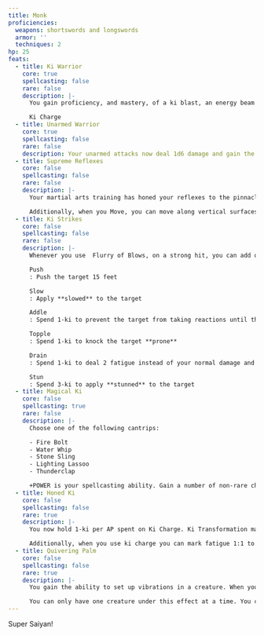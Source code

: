 ```yaml
---
title: Monk
proficiencies:
  weapons: shortswords and longswords
  armor: ''
  techniques: 2
hp: 25
feats:
  - title: Ki Warrior
    core: true
    spellcasting: false
    rare: false
    description: |-
      You gain proficiency, and mastery, of a ki blast, an energy beam that fires like an arrow and that counts as a simple ranged weapon that deals 1d6 damage, has a range of 120', and the pinpoint mastery property. You can use this ki blast for any attack made with a weapon. You use your +POWER for attack and damage rolls with this weapon. You also gain two new techniques: ki charge and ki transformation.

      Ki Charge
  - title: Unarmed Warrior
    core: true
    spellcasting: false
    rare: false
    description: Your unarmed attacks now deal 1d6 damage and gain the graze mastery property, which you can use. You gain the Flurry of Blows technique. Additionally, while not wearing armor or holding a shield, your AC equals your +CUNNING plus half your +POWER, the AP cost for disengage and dodge are reduced by 1, and your SPEED is increased by 10.
  - title: Supreme Reflexes
    core: false
    spellcasting: false
    rare: false
    description: |-
      Your martial arts training has honed your reflexes to the pinnacle of what's possible. When you are hit with an attack that deals damage to you, you can take a reaction to reduce the damage by your +CUNNING + Proficiency Bonus. If you reduce the damage to 0, you can redirect the attack to a creature within 5 feet of you if the attack was a melee attack or 60 feet of you if it was a ranged attack, provided the target isn't behind full cover. They take damage equal to your +CUNNING + proficiency bonus, of the same type as the attack.

      Additionally, when you Move, you can move along vertical surfaces and liquids as long as you do not end your movement on them, and your first use of flurry of blows on your turn doesn't exhaust your reaction.
  - title: Ki Strikes
    core: false
    spellcasting: false
    rare: false
    description: |-
      Whenever you use  Flurry of Blows, on a strong hit, you can add one effect to an attack. Each attack can only have one effect applied, and some effects require you to spend stored ki to use:

      Push
      : Push the target 15 feet

      Slow
      : Apply **slowed** to the target

      Addle
      : Spend 1-ki to prevent the target from taking reactions until the start of its next turn

      Topple
      : Spend 1-ki to knock the target **prone**

      Drain
      : Spend 1-ki to deal 2 fatigue instead of your normal damage and apply **doomed** to the target

      Stun
      : Spend 3-ki to apply **stunned** to the target
  - title: Magical Ki
    core: false
    spellcasting: true
    rare: false
    description: |-
      Choose one of the following cantrips:

      - Fire Bolt
      - Water Whip
      - Stone Sling
      - Lighting Lassoo
      - Thunderclap

      +POWER is your spellcasting ability. Gain a number of non-rare charms equal to your +POWER. They, and your cantrip, are always prepared. You gain proficiency with weapon foci, can use a shortsword or longsword you have equipped as a weapon focus, and while using Ki Transformation and have at least one hand free, you are treated as having a dangerous focus. While transformed, your hair and your ki aura take on colors and non-harmful effects based on the cantrip you've chosen, and you can choose to have your unarmed attacks deal the same damage type as your cantrip. Your flurry of blows also can now be triggered by hitting a creature with your cantrip.
  - title: Honed Ki
    core: false
    spellcasting: false
    rare: true
    description: |-
      You now hold 1-ki per AP spent on Ki Charge. Ki Transformation makes you quickened and increases your unarmed strikes and ki blasts damage die size by 1. While transformed, you gain a fly speed equal to your SPEED.

      Additionally, when you use ki charge you can mark fatigue 1:1 to hold 1-ki more or to heal yourself 5 HP.
  - title: Quivering Palm
    core: false
    spellcasting: false
    rare: true
    description: |-
      You gain the ability to set up vibrations in a creature. When you score a strong hit on a creature with an unarmed attack, you can spend **5-ki** to set up vibrations in their body that last a number of days equal to 10 times your proficiency bonus. The vibrations are harmless until you spend 2 AP on your turn to end them. When you do, the target must make a power saving throw with a DC equal to 10 + +FOCUS. On a miss, they take 5d12 damage, bypassing AC and any resistances they have, half as much on a weak hit.

      You can only have one creature under this effect at a time. You can end the vibrations harmlessly in a creature for free.
---
```


Super Saiyan!
